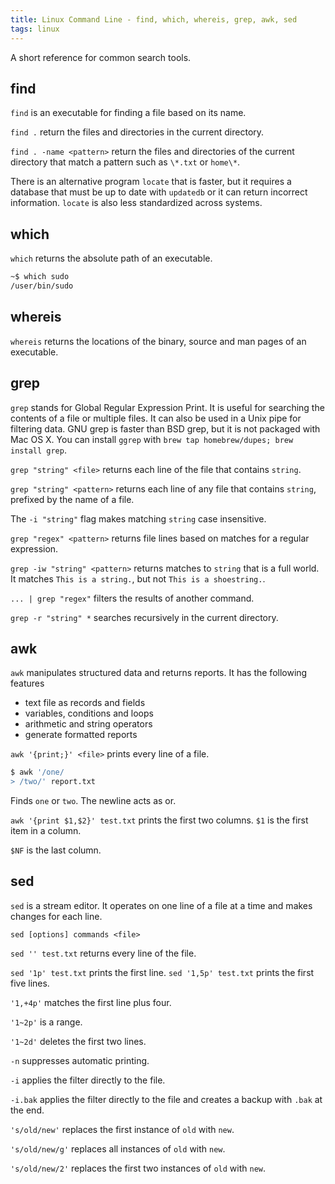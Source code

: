 ```yaml
---
title: Linux Command Line - find, which, whereis, grep, awk, sed
tags: linux
---
```


A short reference for common search tools.

## find

`find` is an executable for finding a file based on its name.

`find .` return the files and directories in the current directory.

`find . -name <pattern>` return the files and directories of the current 
directory that match a pattern such as `\*.txt` or `home\*`.

There is an alternative program `locate` that is faster, but it requires a 
database that must be up to date with `updatedb` or it can return incorrect 
information. `locate` is also less standardized across systems.

## which

`which` returns the absolute path of an executable.

```bash
~$ which sudo
/user/bin/sudo
```

## whereis

`whereis` returns the locations of the binary, source and man pages of an 
executable.

## grep

`grep` stands for Global Regular Expression Print. It is useful for searching 
the contents of a file or multiple files. It can also be used in a Unix pipe 
for filtering data. GNU grep is faster than BSD grep, but it is not packaged 
with Mac OS X. You can install `ggrep` with 
`brew tap homebrew/dupes; brew install grep`.

`grep "string" <file>` returns each line of the file that contains `string`.

`grep "string" <pattern>` returns each line of any file that contains `string`,
prefixed by the name of a file.

The `-i "string"` flag makes matching `string` case insensitive.

`grep "regex" <pattern>` returns file lines based on matches for a regular 
expression.

`grep -iw "string" <pattern>` returns matches to `string` that is a full world.
It matches `This is a string.`, but not `This is a shoestring.`.

`... | grep "regex"` filters the results of another command.

`grep -r "string" *` searches recursively in the current directory.

## awk

`awk` manipulates structured data and returns reports. It has the following 
features

- text file as records and fields
- variables, conditions and loops
- arithmetic and string operators
- generate formatted reports

`awk '{print;}' <file>` prints every line of a file.

```bash
$ awk '/one/
> /two/' report.txt
```

Finds `one` or `two`. The newline acts as or.

`awk '{print $1,$2}' test.txt` prints the first two columns. `$1` is the first 
item in a column.

`$NF` is the last column.

## sed

`sed` is a stream editor. It operates on one line of a file at a time and makes 
changes for each line.

`sed [options] commands <file>`

`sed '' test.txt` returns every line of the file.

`sed '1p' test.txt` prints the first line. `sed '1,5p' test.txt` prints the 
first five lines.

`'1,+4p'` matches the first line plus four.

`'1~2p'` is a range.

`'1~2d'` deletes the first two lines.

`-n` suppresses automatic printing.

`-i` applies the filter directly to the file.

`-i.bak` applies the filter directly to the file and creates a backup with `.bak`
at the end.

`'s/old/new'` replaces the first instance of `old` with `new`.

`'s/old/new/g'` replaces all instances of `old` with `new`.

`'s/old/new/2'` replaces the first two instances of `old` with `new`.
